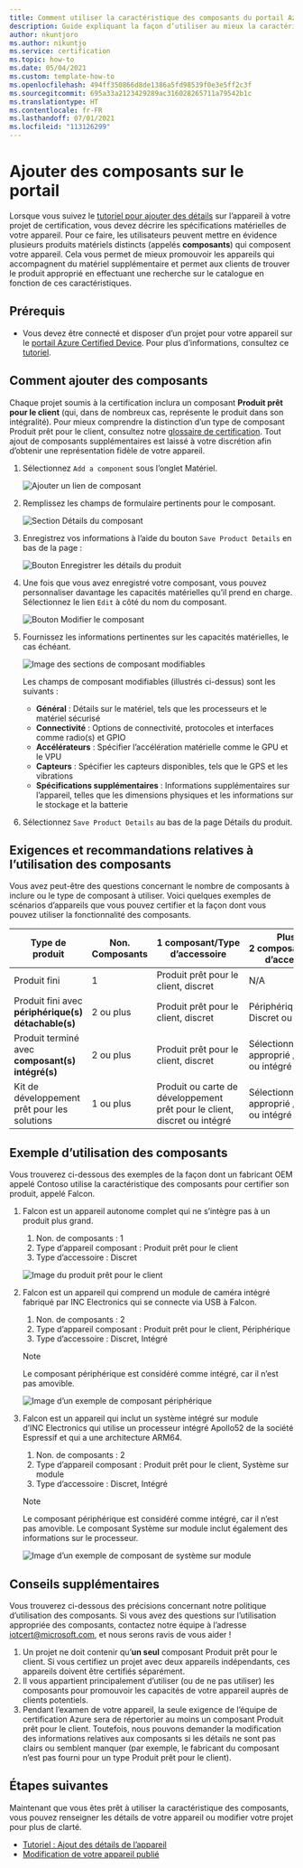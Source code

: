 ```yaml
---
title: Comment utiliser la caractéristique des composants du portail Azure Certified Device
description: Guide expliquant la façon d’utiliser au mieux la caractéristique des composants de la section Détails de l’appareil pour décrire avec précision votre appareil
author: nkuntjoro
ms.author: nikuntjo
ms.service: certification
ms.topic: how-to
ms.date: 05/04/2021
ms.custom: template-how-to
ms.openlocfilehash: 494ff350866d8de1386a5fd98539f0e3e5ff2c3f
ms.sourcegitcommit: 695a33a2123429289ac316028265711a79542b1c
ms.translationtype: HT
ms.contentlocale: fr-FR
ms.lasthandoff: 07/01/2021
ms.locfileid: "113126299"
---
```

# <a name="add-components-on-the-portal"></a>Ajouter des composants sur le portail

Lorsque vous suivez le [tutoriel pour ajouter des détails](tutorial-02-adding-device-details.md) sur l’appareil à votre projet de certification, vous devez décrire les spécifications matérielles de votre appareil. Pour ce faire, les utilisateurs peuvent mettre en évidence plusieurs produits matériels distincts (appelés **composants**) qui composent votre appareil. Cela vous permet de mieux promouvoir les appareils qui accompagnent du matériel supplémentaire et permet aux clients de trouver le produit approprié en effectuant une recherche sur le catalogue en fonction de ces caractéristiques.

## <a name="prerequisites"></a>Prérequis

- Vous devez être connecté et disposer d’un projet pour votre appareil sur le [portail Azure Certified Device](https://certify.azure.com). Pour plus d’informations, consultez ce [tutoriel](tutorial-01-creating-your-project.md).

## <a name="how-to-add-components"></a>Comment ajouter des composants

Chaque projet soumis à la certification inclura un composant **Produit prêt pour le client** (qui, dans de nombreux cas, représente le produit dans son intégralité). Pour mieux comprendre la distinction d’un type de composant Produit prêt pour le client, consultez notre [glossaire de certification](./resources-glossary.md). Tout ajout de composants supplémentaires est laissé à votre discrétion afin d’obtenir une représentation fidèle de votre appareil.

1. Sélectionnez `Add a component` sous l’onglet Matériel.

    ![Ajouter un lien de composant](./media/images/add-component-new.png)

1. Remplissez les champs de formulaire pertinents pour le composant.

    ![Section Détails du composant](./media/images/component-details-section.png)

1. Enregistrez vos informations à l’aide du bouton `Save Product Details` en bas de la page :  

    ![Bouton Enregistrer les détails du produit](./media/images/save-product-details-button.png)

1. Une fois que vous avez enregistré votre composant, vous pouvez personnaliser davantage les capacités matérielles qu’il prend en charge. Sélectionnez le lien `Edit` à côté du nom du composant.  

    ![Bouton Modifier le composant](./media/images/component-edit.png)

1. Fournissez les informations pertinentes sur les capacités matérielles, le cas échéant.  

    ![Image des sections de composant modifiables](./media/images/component-selection-area.png)  

    Les champs de composant modifiables (illustrés ci-dessus) sont les suivants :

    - **Général** : Détails sur le matériel, tels que les processeurs et le matériel sécurisé
    - **Connectivité** : Options de connectivité, protocoles et interfaces comme radio(s) et GPIO
    - **Accélérateurs** : Spécifier l’accélération matérielle comme le GPU et le VPU
    - **Capteurs** : Spécifier les capteurs disponibles, tels que le GPS et les vibrations
    - **Spécifications supplémentaires** : Informations supplémentaires sur l’appareil, telles que les dimensions physiques et les informations sur le stockage et la batterie

1. Sélectionnez `Save Product Details` au bas de la page Détails du produit.

## <a name="component-use-requirements-and-recommendations"></a>Exigences et recommandations relatives à l’utilisation des composants

Vous avez peut-être des questions concernant le nombre de composants à inclure ou le type de composant à utiliser. Voici quelques exemples de scénarios d’appareils que vous pouvez certifier et la façon dont vous pouvez utiliser la fonctionnalité des composants.

| Type de produit                                       | Non. Composants | 1 composant/Type d’accessoire      | Plus de 2 composants/Type d’accessoire                    |
|----------------------------------------------------|------------|----------------------------------|--------------------------------------------------|
| Produit fini                                   | 1          | Produit prêt pour le client, discret | N/A                                              |
| Produit fini avec **périphérique(s) détachable(s)** | 2 ou plus  | Produit prêt pour le client, discret | Périphérique / Discret ou intégré              |
| Produit terminé avec **composant(s) intégré(s)**  | 2 ou plus  | Produit prêt pour le client, discret | Sélectionnez le type approprié / Discret ou intégré |
| Kit de développement prêt pour les solutions                             | 1 ou plus  | Produit ou carte de développement prêt pour le client, discret ou intégré| Sélectionnez le type approprié / Discret ou intégré |

## <a name="example-component-usage"></a>Exemple d’utilisation des composants

Vous trouverez ci-dessous des exemples de la façon dont un fabricant OEM appelé Contoso utilise la caractéristique des composants pour certifier son produit, appelé Falcon.

1. Falcon est un appareil autonome complet qui ne s’intègre pas à un produit plus grand.
    1. Non. de composants : 1
    1. Type d’appareil composant : Produit prêt pour le client
    1. Type d’accessoire : Discret

     ![Image du produit prêt pour le client](./media/images/customer-ready-product.png)

1. Falcon est un appareil qui comprend un module de caméra intégré fabriqué par INC Electronics qui se connecte via USB à Falcon.
    1. Non. de composants : 2
    1. Type d’appareil composant : Produit prêt pour le client, Périphérique
    1. Type d’accessoire : Discret, Intégré
    
    > [!Note]
    > Le composant périphérique est considéré comme intégré, car il n’est pas amovible.

     ![Image d’un exemple de composant périphérique](./media/images/peripheral.png)

1. Falcon est un appareil qui inclut un système intégré sur module d’INC Electronics qui utilise un processeur intégré Apollo52 de la société Espressif et qui a une architecture ARM64.
    1. Non. de composants : 2
    1. Type d’appareil composant : Produit prêt pour le client, Système sur module
    1. Type d’accessoire : Discret, Intégré

    > [!Note]
    > Le composant périphérique est considéré comme intégré, car il n’est pas amovible. Le composant Système sur module inclut également des informations sur le processeur.

     ![Image d’un exemple de composant de système sur module ](./media/images/system-on-module.png)

## <a name="additional-tips"></a>Conseils supplémentaires

Vous trouverez ci-dessous des précisions concernant notre politique d’utilisation des composants. Si vous avez des questions sur l’utilisation appropriée des composants, contactez notre équipe à l’adresse [iotcert@microsoft.com](mailto:iotcert@microsoft.com), et nous serons ravis de vous aider !

1. Un projet ne doit contenir qu’**un seul** composant Produit prêt pour le client. Si vous certifiez un projet avec deux appareils indépendants, ces appareils doivent être certifiés séparément.
1. Il vous appartient principalement d’utiliser (ou de ne pas utiliser) les composants pour promouvoir les capacités de votre appareil auprès de clients potentiels.
1. Pendant l’examen de votre appareil, la seule exigence de l’équipe de certification Azure sera de répertorier au moins un composant Produit prêt pour le client. Toutefois, nous pouvons demander la modification des informations relatives aux composants si les détails ne sont pas clairs ou semblent manquer (par exemple, le fabricant du composant n’est pas fourni pour un type Produit prêt pour le client).

## <a name="next-steps"></a>Étapes suivantes

Maintenant que vous êtes prêt à utiliser la caractéristique des composants, vous pouvez renseigner les détails de votre appareil ou modifier votre projet pour plus de clarté.

- [Tutoriel : Ajout des détails de l’appareil](tutorial-02-adding-device-details.md)
- [Modification de votre appareil publié](how-to-edit-published-device.md)
